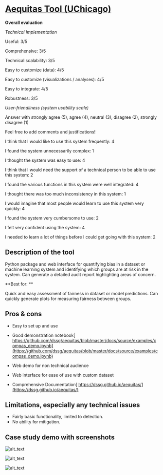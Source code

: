 # **[Aequitas Tool (UChicago)](https://github.com/dssg/aequitas)**

**Overall evaluation**

_Technical Implementation_

Useful: 3/5

Comprehensive: 3/5

Technical scalability: 3/5

Easy to customize (data): 4/5

Easy to customize (visualizations / analyses): 4/5

Easy to integrate: 4/5

Robustness: 3/5

_User-friendliness (system usability scale)_

Answer with strongly agree (5), agree (4), neutral (3), disagree (2), strongly disagree (1)

Feel free to add comments and justifications!

I think that I would like to use this system frequently: 4

I found the system unnecessarily complex: 1

I thought the system was easy to use: 4

I think that I would need the support of a technical person to be able to use this system: 2

I found the various functions in this system were well integrated: 4

I thought there was too much inconsistency in this system: 1

I would imagine that most people would learn to use this system very quickly: 4

I found the system very cumbersome to use: 2

I felt very confident using the system: 4

I needed to learn a lot of things before I could get going with this system: 2

## Description of the tool

Python package and web interface for quantifying bias in a dataset or machine learning system and identifying which groups are at risk in the system. Can generate a detailed audit report highlighting areas of concern.

**Best for: **

Quick and easy assessment of fairness in dataset or model predictions. Can quickly generate plots for measuring fairness between groups.

## Pros & cons

- Easy to set up and use

- Good demonstration notebook[ https://github.com/dssg/aequitas/blob/master/docs/source/examples/compas_demo.ipynb](https://github.com/dssg/aequitas/blob/master/docs/source/examples/compas_demo.ipynb)

- Web demo for non technical audience

- Web interface for ease of use with custom dataset

- Comprehensive Documentation[ https://dssg.github.io/aequitas/](https://dssg.github.io/aequitas/)

## Limitations, especially any technical issues

- Fairly basic functionality, limited to detection.
- No ability for mitigation.

## Case study demo with screenshots

![alt_text](../_media/image12.png "image_tooltip")

![alt_text](../_media/image13.png "image_tooltip")

![alt_text](../_media/image14.png "image_tooltip")

##
